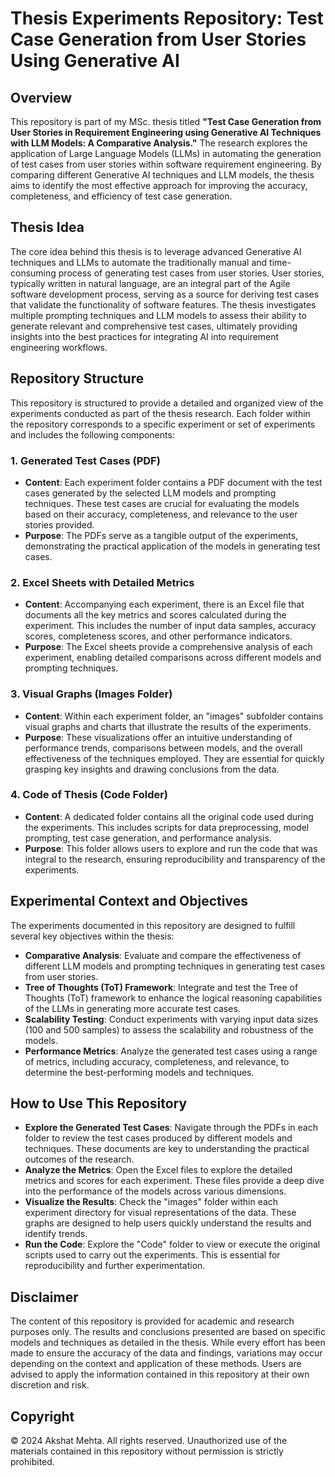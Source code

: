 # Thesis Experiments Repository: Test Case Generation from User Stories Using Generative AI
 
## Overview
 
This repository is part of my MSc. thesis titled **"Test Case Generation from User Stories in Requirement Engineering using Generative AI Techniques with LLM Models: A Comparative Analysis."** The research explores the application of Large Language Models (LLMs) in automating the generation of test cases from user stories within software requirement engineering. By comparing different Generative AI techniques and LLM models, the thesis aims to identify the most effective approach for improving the accuracy, completeness, and efficiency of test case generation.
 
## Thesis Idea
 
The core idea behind this thesis is to leverage advanced Generative AI techniques and LLMs to automate the traditionally manual and time-consuming process of generating test cases from user stories. User stories, typically written in natural language, are an integral part of the Agile software development process, serving as a source for deriving test cases that validate the functionality of software features. The thesis investigates multiple prompting techniques and LLM models to assess their ability to generate relevant and comprehensive test cases, ultimately providing insights into the best practices for integrating AI into requirement engineering workflows.
 
## Repository Structure
 
This repository is structured to provide a detailed and organized view of the experiments conducted as part of the thesis research. Each folder within the repository corresponds to a specific experiment or set of experiments and includes the following components:
 
### 1. Generated Test Cases (PDF)
 
- **Content**: Each experiment folder contains a PDF document with the test cases generated by the selected LLM models and prompting techniques. These test cases are crucial for evaluating the models based on their accuracy, completeness, and relevance to the user stories provided.
- **Purpose**: The PDFs serve as a tangible output of the experiments, demonstrating the practical application of the models in generating test cases.
 
### 2. Excel Sheets with Detailed Metrics
 
- **Content**: Accompanying each experiment, there is an Excel file that documents all the key metrics and scores calculated during the experiment. This includes the number of input data samples, accuracy scores, completeness scores, and other performance indicators.
- **Purpose**: The Excel sheets provide a comprehensive analysis of each experiment, enabling detailed comparisons across different models and prompting techniques.
 
### 3. Visual Graphs (Images Folder)
 
- **Content**: Within each experiment folder, an "images" subfolder contains visual graphs and charts that illustrate the results of the experiments.
- **Purpose**: These visualizations offer an intuitive understanding of performance trends, comparisons between models, and the overall effectiveness of the techniques employed. They are essential for quickly grasping key insights and drawing conclusions from the data.
 
### 4. Code of Thesis (Code Folder)
 
- **Content**: A dedicated folder contains all the original code used during the experiments. This includes scripts for data preprocessing, model prompting, test case generation, and performance analysis.
- **Purpose**: This folder allows users to explore and run the code that was integral to the research, ensuring reproducibility and transparency of the experiments.
 
## Experimental Context and Objectives
 
The experiments documented in this repository are designed to fulfill several key objectives within the thesis:
 
- **Comparative Analysis**: Evaluate and compare the effectiveness of different LLM models and prompting techniques in generating test cases from user stories.
- **Tree of Thoughts (ToT) Framework**: Integrate and test the Tree of Thoughts (ToT) framework to enhance the logical reasoning capabilities of the LLMs in generating more accurate test cases.
- **Scalability Testing**: Conduct experiments with varying input data sizes (100 and 500 samples) to assess the scalability and robustness of the models.
- **Performance Metrics**: Analyze the generated test cases using a range of metrics, including accuracy, completeness, and relevance, to determine the best-performing models and techniques.
 
## How to Use This Repository
 
- **Explore the Generated Test Cases**: Navigate through the PDFs in each folder to review the test cases produced by different models and techniques. These documents are key to understanding the practical outcomes of the research.
- **Analyze the Metrics**: Open the Excel files to explore the detailed metrics and scores for each experiment. These files provide a deep dive into the performance of the models across various dimensions.
- **Visualize the Results**: Check the "images" folder within each experiment directory for visual representations of the data. These graphs are designed to help users quickly understand the results and identify trends.
- **Run the Code**: Explore the "Code" folder to view or execute the original scripts used to carry out the experiments. This is essential for reproducibility and further experimentation.
 
 
## Disclaimer
 
The content of this repository is provided for academic and research purposes only. The results and conclusions presented are based on specific models and techniques as detailed in the thesis. While every effort has been made to ensure the accuracy of the data and findings, variations may occur depending on the context and application of these methods. Users are advised to apply the information contained in this repository at their own discretion and risk.
 
## Copyright
 
© 2024 Akshat Mehta. All rights reserved. Unauthorized use of the materials contained in this repository without permission is strictly prohibited.